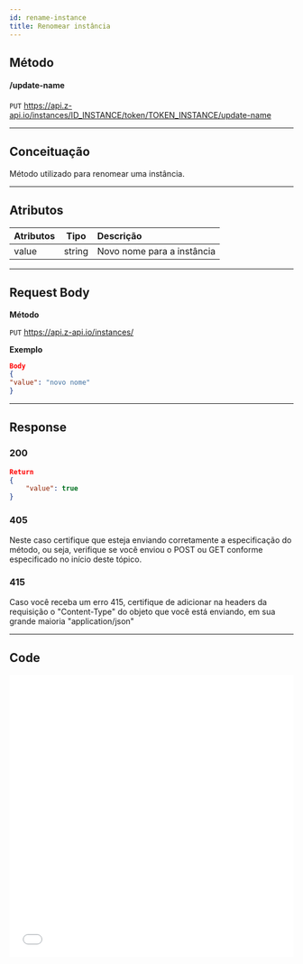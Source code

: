 ```yaml
---
id: rename-instance
title: Renomear instância
---
```


## Método

#### /update-name

`PUT` <https://api.z-api.io/instances/ID_INSTANCE/token/TOKEN_INSTANCE/update-name>

---

## Conceituação

Método utilizado para renomear uma instância.

---

## Atributos

| Atributos |  Tipo  | Descrição                  |
| :-------- | :----: | :------------------------- |
| value     | string | Novo nome para a instância |

---

## Request Body

**Método**

`PUT` <https://api.z-api.io/instances/>

**Exemplo**

```json
Body
{
"value": "novo nome"
}
```

---

## Response

### 200

```json
Return
{
    "value": true
}
```

### 405

Neste caso certifique que esteja enviando corretamente a especificação do método, ou seja, verifique se você enviou o POST ou GET conforme especificado no início deste tópico.

### 415

Caso você receba um erro 415, certifique de adicionar na headers da requisição o "Content-Type" do objeto que você está enviando, em sua grande maioria "application/json"

---

## Code

<iframe src="//api.apiembed.com/?source=https://raw.githubusercontent.com/Z-API/z-api-docs/main/json-examples/rename-instances.json&targets=all" frameborder="0" scrolling="no" width="100%" height="500px" seamless></iframe>
